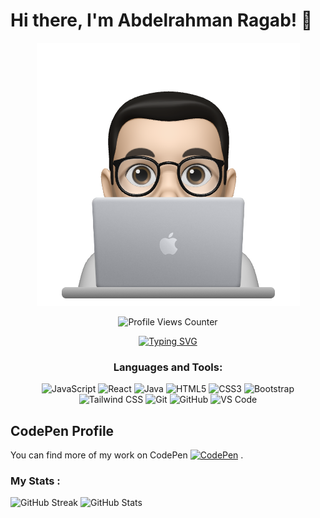 # Hi there, I'm Abdelrahman Ragab! 👋
 <div align="center">

 ![Coding Cover](https://raw.githubusercontent.com/abdelrahmanrgab/abdelrahmanrgab/master/images/profile-img.png)
</div>

<p align="center">
  <img src="https://komarev.com/ghpvc/?username=abdelrahmanrgab&abbreviated=true" alt="Profile Views Counter">
</p>
<p align="center">
<a href="https://git.io/typing-svg"><img src="https://readme-typing-svg.demolab.com?font=Fira+Code&size=13&pause=1000&random=false&width=435&lines=I+am+an+undergraduate+CSE+student+at+Zagazig+University+.;I'm+a+passionate+software+developer" alt="Typing SVG" /></a></p>
<div align="center">

### Languages and Tools:
![JavaScript](https://img.shields.io/badge/JavaScript-F7DF1E?style=flat-square&logo=javascript&logoColor=black)
![React](https://img.shields.io/badge/React-61DAFB?style=flat-square&logo=react&logoColor=white)
![Java](https://img.shields.io/badge/Java-007396?style=flat-square&logo=java&logoColor=white)
![HTML5](https://img.shields.io/badge/HTML5-E34F26?style=flat-square&logo=html5&logoColor=white)
![CSS3](https://img.shields.io/badge/CSS3-1572B6?style=flat-square&logo=css3&logoColor=white)
![Bootstrap](https://img.shields.io/badge/Bootstrap-563D7C?style=flat-square&logo=bootstrap&logoColor=white)
![Tailwind CSS](https://img.shields.io/badge/Tailwind_CSS-38B2AC?style=flat-square&logo=tailwind-css&logoColor=white)
![Git](https://img.shields.io/badge/Git-F05032?style=flat-square&logo=git&logoColor=white)
![GitHub](https://img.shields.io/badge/GitHub-181717?style=flat-square&logo=github&logoColor=white)
![VS Code](https://img.shields.io/badge/VS_Code-007ACC?style=flat-square&logo=visual-studio-code&logoColor=white)
</div>

## CodePen Profile

You can find more of my work on CodePen [![CodePen](https://img.shields.io/badge/CodePen-000000?style=flat-square&logo=codepen&logoColor=white)](https://codepen.io/Abdelrahman-Ragab/) .

###  My Stats :
![GitHub Streak](https://github-readme-streak-stats.herokuapp.com/?user=abdelrahmanrgab&theme=vision-friendly-dark)
![GitHub Stats](https://github-readme-stats.vercel.app/api?username=abdelrahmanrgab&show_icons=true&theme=vision-friendly-dark)

